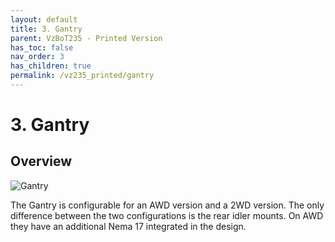 ```yaml
---
layout: default
title: 3. Gantry
parent: VzBoT235 - Printed Version
has_toc: false
nav_order: 3
has_children: true
permalink: /vz235_printed/gantry
---
```


# 3. Gantry

## Overview

![Gantry](/assets/images/manual/vz235_printed/gantry/overview.png)
<br/>

The Gantry is configurable for an AWD version and a 2WD version. The only difference between the two configurations is the rear idler mounts. On AWD they have an additional Nema 17 integrated in the design.